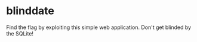 # blinddate

Find the flag by exploiting this simple web application.
Don't get blinded by the SQLite!